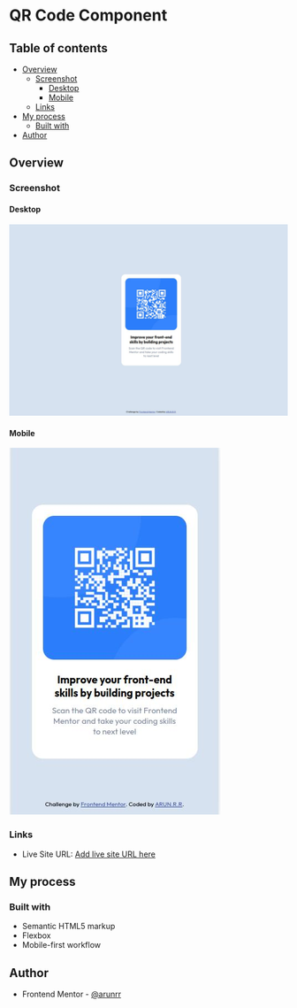 # QR Code Component

## Table of contents

- [Overview](#overview)
  - [Screenshot](#screenshot)
    - [Desktop](#desktop)
    - [Mobile](#mobile)
  - [Links](#links)
- [My process](#my-process)
  - [Built with](#built-with)
- [Author](#author)

## Overview

### Screenshot

#### Desktop

![](./screenshots/desktop_preview.jpg)

#### Mobile

![](./screenshots/mobile_preview.jpg)

### Links

- Live Site URL: [Add live site URL here](https://arunrr.github.io/qr-code-component/)

## My process

### Built with

- Semantic HTML5 markup
- Flexbox
- Mobile-first workflow

## Author

- Frontend Mentor - [@arunrr](https://www.frontendmentor.io/profile/arunrr)
